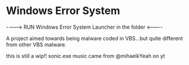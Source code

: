 # Windows Error System
----> RUN Windows Error System Launcher in the folder <----

A project aimed towards being malware coded in VBS...but quite different from other VBS malware.

this is still a wip!!
sonic.exe music came from @mihaelkYeah on yt
